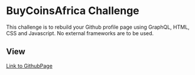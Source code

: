 # BuyCoinsAfrica Challenge
This challenge is to rebuild your Github profile page using GraphQL, HTML, CSS and Javascript. No external frameworks are to be used.

## View
[Link to GithubPage](https://the-fanan.github.io/github-profile-clone/)